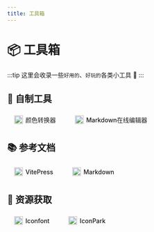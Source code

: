 ```yaml
---
title: 工具箱
---
```


# 📦  工具箱

:::tip
这里会收录一些`好用的`、`好玩的`各类小工具 🔩
:::

## 🔬 自制工具

<!-- ================= 按钮区 ================= -->
<!-- 想加按钮，就复制一行 <a> 然后改文字/链接/图标/颜色 -->

<div id="tool-wall">
 
  <a class="btn alt" href="/tools/颜色转换器">
    <img src="/自制工具/color.svg" class="ico"/>
    颜色转换器
  </a>

  <a class="btn alt" href="/tools/MD在线编辑器">
    <img src="/自制工具/markdown.svg" class="ico"/>
    Markdown在线编辑器
  </a>

  <!-- 继续复制添加即可 -->
</div>

## 📚 参考文档

<!-- ================= 按钮区 ================= -->
<!-- 想加按钮，就复制一行 <a> 然后改文字/链接/图标/颜色 -->

<div id="tool-wall">
 
  <a class="btn alt" href="https://vitepress.dev/guide/what-is-vitepress">
    <img src="/参考文档/vp.svg" class="ico"/>
    VitePress
  </a>

  <a class="btn alt" href="https://markdown.com.cn/basic-syntax/">
    <img src="/参考文档/markdown.svg" class="ico"/>
    Markdown
  </a>

  <!-- 继续复制添加即可 -->
</div>

## 📂 资源获取

<!-- ================= 按钮区 ================= -->
<!-- 想加按钮，就复制一行 <a> 然后改文字/链接/图标/颜色 -->

<div id="tool-wall">
 
  <a class="btn alt" href="https://www.iconfont.cn/">
    <img src="/资源获取/iconfont.svg" class="ico"/>
    Iconfont
  </a>

  <a class="btn alt" href="https://iconpark.oceanengine.com/home">
    <img src="/资源获取/iconpark.svg" class="ico"/>
    IconPark
  </a>

  <!-- 继续复制添加即可 -->
</div>


<style>
/* =========== 仅本页生效的变量 =========== */
#tool-wall {
  /* 图标大小 */
  --ico-size: 20px;
  /* 按钮整体高度（药丸高度） */
  --btn-height: 36px;
  /* 按钮左右间距（横向） */
  --gap-x: 12px;
  /* 按钮上下间距（纵向） */
  --gap-y: 8px;
  /* 圆角：9999px=药丸；50%=正圆；8px=小圆角 */
  --btn-radius: 9999px;
  /* 按钮内文字大小 */
  --font-size: 14px;

  /* 布局：先左右排，排不下自动换行 */
  display: flex;
  flex-wrap: wrap;
  gap: var(--gap-y) var(--gap-x);
  width: 100%;              /* 占满正文栏 */
  max-width: var(--vp-layout-max-width); /* 与正文同宽 */
}

/* 按钮本体 */
.btn {
  display: inline-flex;
  align-items: center;
  gap: 6px;               /* 图标与文字之间的间距 */
  padding: 0 1rem;        /* 左右内边距，决定药丸“胖瘦” */
  height: var(--btn-height);
  border-radius: var(--btn-radius);
  font-size: var(--font-size);
  font-weight: 500;
  text-decoration: none;
  transition: background 0.2s ease;
}

/* 图标尺寸 */
.btn .ico {
  width: var(--ico-size);
  height: var(--ico-size);
  flex-shrink: 0;         /* 防止图标被文字挤压 */
}

/* ===== 颜色：复用官方变量，无需改动 ===== */
.btn.brand {
  color: var(--vp-button-brand-text);
  background: var(--vp-button-brand-bg);
  border: 1px solid var(--vp-button-brand-border);
}
.btn.brand:hover {
  background: var(--vp-button-brand-hover-bg);
  color: var(--vp-button-brand-hover-text);
}

.btn.alt {
  color: var(--vp-button-alt-text);
  background: var(--vp-button-alt-bg);
  border: 1px solid var(--vp-button-alt-border);
}
.btn.alt:hover {
  background: var(--vp-button-alt-hover-bg);
}
</style>